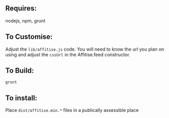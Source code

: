 Requires:
--
nodejs, npm, grunt

To Customise:
--
Adjust the `lib/affitise.js` code.  You will need to know the url you plan on using
and adjust the `cssUrl` in the Affitise.feed constructor.

To Build:
--
`grunt`

To install:
--
Place `dist/affitise.min.*` files in a publically assessible place